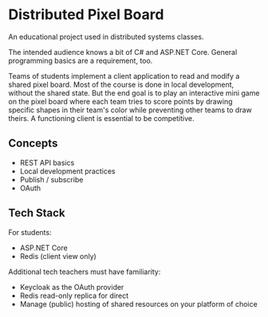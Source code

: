 # Distributed Pixel Board

An educational project used in distributed systems classes.

The intended audience knows a bit of C# and ASP.NET Core.
General programming basics are a requirement, too.

Teams of students implement a client application to read and modify a shared
pixel board. Most of the course is done in local development, without the shared
state. But the end goal is to play an interactive mini game on the pixel board
where each team tries to score points by drawing specific shapes in their team's
color while preventing other teams to draw theirs. A functioning client is
essential to be competitive.

## Concepts

- REST API basics
- Local development practices
- Publish / subscribe
- OAuth

## Tech Stack

For students:

- ASP.NET Core
- Redis (client view only)

Additional tech teachers must have familiarity:

- Keycloak as the OAuth provider
- Redis read-only replica for direct
- Manage (public) hosting of shared resources on your platform of choice
